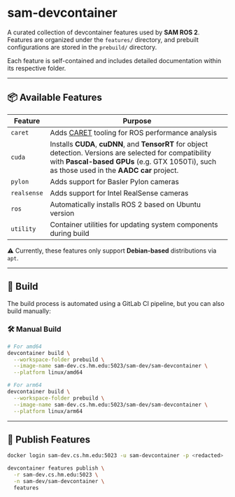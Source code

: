 # sam-devcontainer

A curated collection of devcontainer features used by **SAM ROS 2**.  
Features are organized under the `features/` directory, and prebuilt configurations are stored in the `prebuild/` directory.

Each feature is self-contained and includes detailed documentation within its respective folder.

---

## 📦 Available Features

| Feature     | Purpose                                  |
|-------------|-------------------------------------------|
| `caret`     | Adds [CARET](https://tier4.github.io/caret_doc/main/) tooling for ROS performance analysis |
| `cuda`      | Installs **CUDA**, **cuDNN**, and **TensorRT** for object detection. Versions are selected for compatibility with **Pascal-based GPUs** (e.g. GTX 1050Ti),  such as those used in the **AADC car** project. |
| `pylon`     | Adds support for Basler Pylon cameras     |
| `realsense` | Adds support for Intel RealSense cameras  |
| `ros`       | Automatically installs ROS 2 based on Ubuntu version |
| `utility`   | Container utilities for updating system components during build |

⚠️ Currently, these features only support **Debian-based** distributions via `apt`.

---

## 🔧 Build

The build process is automated using a GitLab CI pipeline, but you can also build manually:

### 🛠️ Manual Build

```bash
# For amd64
devcontainer build \
  --workspace-folder prebuild \
  --image-name sam-dev.cs.hm.edu:5023/sam-dev/sam-devcontainer \
  --platform linux/amd64

# For arm64
devcontainer build \
  --workspace-folder prebuild \
  --image-name sam-dev.cs.hm.edu:5023/sam-dev/sam-devcontainer \
  --platform linux/arm64
````

---

## 🚀 Publish Features

```bash
docker login sam-dev.cs.hm.edu:5023 -u sam-devcontainer -p <redacted>

devcontainer features publish \
  -r sam-dev.cs.hm.edu:5023 \
  -n sam-dev/sam-devcontainer \
  features
```